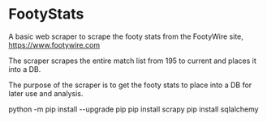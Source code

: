 # FootyStats
A basic web scraper to scrape the footy stats from the FootyWire site, https://www.footywire.com

The scraper scrapes the entire match list from 195 to current and places it into a DB.

The purpose of the scraper is to get the footy stats to place into a DB for later use and analysis.

python -m pip install --upgrade pip
pip install scrapy
pip install sqlalchemy
